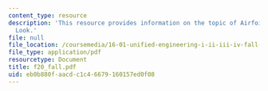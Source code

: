 ```yaml
---
content_type: resource
description: 'This resource provides information on the topic of Airfoils: Detailed
  Look.'
file: null
file_location: /coursemedia/16-01-unified-engineering-i-ii-iii-iv-fall-2005-spring-2006/eb0b880faacdc1c46679160157ed0f08_f20_fall.pdf
file_type: application/pdf
resourcetype: Document
title: f20_fall.pdf
uid: eb0b880f-aacd-c1c4-6679-160157ed0f08
---
```

